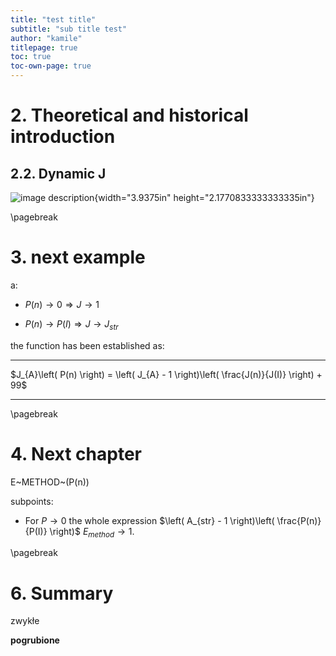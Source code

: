 ```yaml
---
title: "test title"
subtitle: "sub title test"
author: "kamile"
titlepage: true
toc: true
toc-own-page: true
---
```




# 2.  Theoretical and historical introduction


##  2.2.  Dynamic J


![
image description
](./imagePath.png){width="3.9375in"
height="2.1770833333333335in"}



\pagebreak

# 3.  next example

a:
-   $P(n) \rightarrow 0 \Rightarrow J \rightarrow 1$

-   $P(n) \rightarrow P(I) \Rightarrow J \rightarrow J_{str}$

the function has been established as:

  -----------------------------------------------------------------------------------------------------------
  $J_{A}\left( P(n) \right) = \left( J_{A} - 1 \right)\left( \frac{J(n)}{J(I)} \right) + 99$   
  --------------------------------------------------------------------------------------------------- -------



\pagebreak

#  4.  Next chapter

E~METHOD~(P(n)) 

subpoints:

-   For $P \rightarrow 0$ the whole expression
    $\left( A_{str} - 1 \right)\left( \frac{P(n)}{P(I)} \right)$
    $E_{method} \rightarrow 1$.



\pagebreak

#  6.  Summary

zwykłe

**pogrubione**
